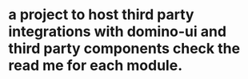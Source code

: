 # a project to host third party integrations with domino-ui and third party components check the read me for each module.